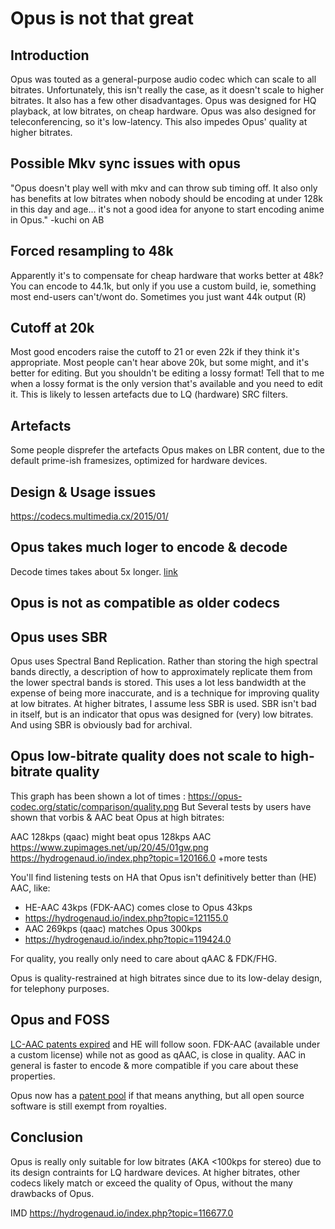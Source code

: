 # Opus is not that great

## Introduction

Opus was touted as a general-purpose audio codec which can scale to all bitrates. Unfortunately, this isn't really the case, as it doesn't scale to higher bitrates. It also has a few other disadvantages. Opus was designed for HQ playback, at low bitrates, on cheap hardware. Opus was also designed for teleconferencing, so it's low-latency. This also impedes Opus' quality at higher bitrates.


## Possible Mkv sync issues with opus

"Opus doesn't play well with mkv and can throw sub timing off. It also only has benefits at low bitrates when nobody should be encoding at under 128k in this day and age... it's not a good idea for anyone to start encoding anime in Opus." -kuchi on AB

## Forced resampling to 48k

Apparently it's to compensate for cheap hardware that works better at 48k? You can encode to 44.1k, but only if you use a custom build, ie, something most end-users can't/wont do. Sometimes you just want 44k output (R)

## Cutoff at 20k

Most good encoders raise the cutoff to 21 or even 22k if they think it's appropriate. Most people can't hear above 20k, but some might, and it's better for editing. But you shouldn't be editing a lossy format! Tell that to me when a lossy format is the only version that's available and you need to edit it. This is likely to lessen artefacts due to LQ (hardware) SRC filters.

## Artefacts

Some people disprefer the artefacts Opus makes on LBR content, due to the default prime-ish framesizes, optimized for hardware devices.

## Design & Usage issues

https://codecs.multimedia.cx/2015/01/

## Opus takes much loger to encode & decode
Decode times takes about 5x longer. [link](https://forum.doom9.org/showpost.php?p=1849225&postcount=19)

## Opus is not as compatible as older codecs

## Opus uses SBR
Opus uses Spectral Band Replication. Rather than storing the high spectral bands directly, a description of how to approximately replicate them from the lower spectral bands is stored. This uses a lot less bandwidth at the expense of being more inaccurate, and is a technique for improving quality at low bitrates. At higher bitrates, I assume less SBR is used. SBR isn't bad in itself, but is an indicator that opus was designed for (very) low bitrates. And using SBR is obviously bad for archival.

## Opus low-bitrate quality does not scale to high-bitrate quality
This graph has been shown a lot of times : https://opus-codec.org/static/comparison/quality.png 
But Several tests by users have shown that vorbis & AAC beat Opus at high bitrates:

AAC 128kps (qaac) might beat opus 128kps AAC
https://www.zupimages.net/up/20/45/01gw.png
https://hydrogenaud.io/index.php?topic=120166.0 +more tests

You'll find listening tests on HA that Opus isn't definitively better than (HE) AAC, like:
- HE-AAC 43kps (FDK-AAC) comes close to Opus 43kps 
- https://hydrogenaud.io/index.php?topic=121155.0
- AAC  269kps (qaac) matches Opus 300kps 
- https://hydrogenaud.io/index.php?topic=119424.0

For quality, you really only need to care about qAAC & FDK/FHG.

Opus is quality-restrained at high bitrates since due to its low-delay design, for telephony purposes.

## Opus and FOSS

[LC-AAC patents expired](https://hydrogenaud.io/index.php?topic=118084.msg976728#msg976728) and HE will follow soon. FDK-AAC (available under a custom license) while not as good as qAAC, is close in quality. AAC in general is faster to encode & more compatible if you care about these properties.

Opus now has a [patent pool](https://en.wikipedia.org/wiki/Opus_(audio_format)#Patent_Claims) if that means anything, but all open source software is still exempt from royalties.


## Conclusion

Opus is really only suitable for low bitrates (AKA <100kps for stereo) due to its design contraints for LQ hardware devices. At higher bitrates, other codecs likely match or exceed the quality of Opus, without the many drawbacks of Opus.

IMD
https://hydrogenaud.io/index.php?topic=116677.0
